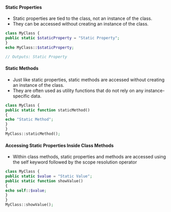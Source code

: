 #### Static Properties
* Static properties are tied to the class, not an instance of the class.
* They can be accessed without creating an instance of the class.

```php
class MyClass { 
public static $staticProperty = "Static Property"; 
} 
echo MyClass::$staticProperty; 

// Outputs: Static Property
```

#### Static Methods
* Just like static properties, static methods are accessed without creating an instance of the class.
* They are often used as utility functions that do not rely on any instance-specific data.

```php
class MyClass {
public static function staticMethod() 
{ 
echo "Static Method"; 
} 
}
MyClass::staticMethod();
```

#### Accessing Static Properties Inside Class Methods
* Within class methods, static properties and methods are accessed using the self keyword followed by the scope resolution operator

```php
class MyClass { 
public static $value = "Static Value"; 
public static function showValue() 
{ 
echo self::$value;
} 
} 
MyClass::showValue();
```